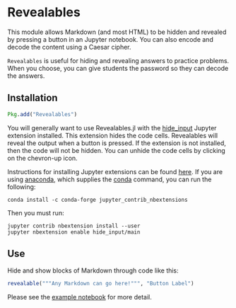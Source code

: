 # Revealables

This module allows Markdown (and most HTML) to be hidden and revealed by pressing a button in an Jupyter notebook. You can also encode and decode the content using a Caesar cipher.

`Revealables` is useful for hiding and revealing answers to practice problems. When you choose, you can give students the password so they can decode the answers.

## Installation
```julia
Pkg.add("Revealables")
```

You will generally want to use Revealables.jl with the [hide_input](http://jupyter-contrib-nbextensions.readthedocs.io/en/latest/nbextensions/hide_input/readme.html) Jupyter extension installed. This extension hides the code cells. Revealables will reveal the output when a button is pressed. If the extension is not installed, then the code will not be hidden. You can unhide the code cells by clicking on the chevron-up icon.

Instructions for installing Jupyter extensions can be found [here](https://github.com/ipython-contrib/jupyter_contrib_nbextensions/wiki/Home-4.x-(Jupyter)). If you are using [anaconda](https://www.continuum.io/downloads), which supplies the [conda](https://conda.io/docs/) command, you can run the following:
```
conda install -c conda-forge jupyter_contrib_nbextensions
```
Then you must run:
```
jupyter contrib nbextension install --user
jupyter nbextension enable hide_input/main
```

## Use
Hide and show blocks of Markdown through code like this:

```julia
revealable("""Any Markdown can go here!""", "Button Label")
```

Please see the [example notebook](doc/example.ipynb) for more detail.
